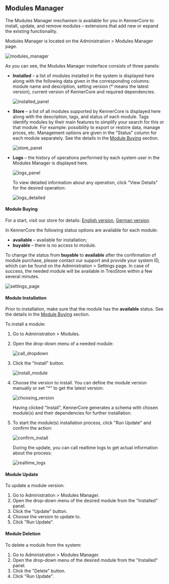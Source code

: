 ## Modules Manager

The Modules Manager mechanism is available for you in KennerCore to install, update, and remove modules – extensions that add new or expand the existing functionality.

Modules Manager is located on the Administration > Modules Manager page.

![modules_manager](../../_assets/module-manader/module_manager_en.png)

As you can see, the Modules Manager insterface consists of three panels:

* **Installed** – a list of modules installed in the system is displayed here along with the following data given in the corresponding columns: module name and description, setting version (* means the latest version), current version of KennerCore and required dependencies.

  ![installed_panel](../../_assets/module-manader/module_manager_installed_en.png)
  
* **Store** – a list of all modules supported by KennerCore is displayed here along with the description, tags, and status of each module. Tags identify modules by their main features to simplify your search for this or that module. For example: possibility to export or restore data, manage prices, etc. Management options are given in the "Status" column for each module separately. See the details in the [Module Buying](#module-buying) section.   

  ![store_panel](../../_assets/module-manader/module_manager_store_en.png)

* **Logs** – the history of operations performed by each system user in the Modules Manager is displayed here.

  ![logs_panel](../../_assets/module-manader/module_manager_logs_en.png)
  
  To view detailed information about any operation, click "View Details"  for the desired operation:
  
  ![logs_detailed](../../_assets/module-manader/module_manager_logs_detailed_en.png)

#### Module Buying

For a start, visit our store for details: [English version](https://treopim.com/store), [German version](https://treopim.com/de/shop).

In KennerCore the following status options are available for each module:

* **available** – available for installation;
* **buyable** – there is no access to module.

To change the status from **buyable** to **available** after the confirmation of module purchase, please contact our support and provide your system ID, which can be found on the Administration > Settings page. In case of success, the needed module will be available in TreoStore within a few several minutes.
<!-- давайте зробимо інтерактивним слово support, щоб по кліку на нього відкривалося вікно створення нового листа з імейлом нашого сапорту в полі To -->
    
![settings_page](../../_assets/module-manader/module_manager_settings_en.png)

#### Module Installation

Prior to installation, make sure that the module has the **available** status. See the details in the [Module Buying](#module-buying) section.

To install a module:

1. Go to Administration > Modules.
2. Open the drop-down menu of a needed module:

   ![call_dropdown](../../_assets/module-manader/module_manager_drondown_en.png)
3. Click the "Install" button.

   ![install_module](../../_assets/module-manader/module_manager_install_en.png)
4. Choose the version to install. You can define the module version manually or set "*" to get the latest version:

   ![choosing_version](../../_assets/module-manader/module_manager_versions_en.png)
   
   Having clicked "Install", KennerCore generates a schema with chosen module(s) and their dependencies for further installation.

5. To start the module(s) installation process, click "Run Update" and confirm the action: 
   
   ![confirm_install](../../_assets/module-manader/module_manager_confirm_en.png)

   During the update, you can call realtime logs to get actual information about the process:
   
   ![realtime_logs](../../_assets/module-manader/module_manager_realtime_logs_en.png)

#### Module Update

To update a module version:

1. Go to Administration > Modules Manager.
2. Open the drop-down menu of the desired module from the "Installed" panel.
3. Click the "Update" button.
4. Choose the version to update to.
5. Click "Run Update".

#### Module Deletion

To delete a module from the system:

1. Go to Administration > Modules Manager.
2. Open the drop-down menu of the desired module from the "Installed" panel.
3. Click the "Delete" button.
4. Click "Run Update".